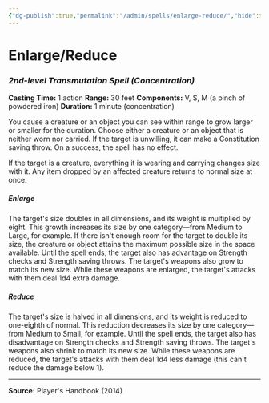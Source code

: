 ```yaml
---
{"dg-publish":true,"permalink":"/admin/spells/enlarge-reduce/","hide":true,"updated":"2025-08-06T12:01:43.199+01:00"}
---
```


# Enlarge/Reduce
### *2nd-level Transmutation Spell* *(Concentration)*
**Casting Time:** 1 action
**Range:** 30 feet
**Components:** V, S, M (a pinch of powdered iron)
**Duration:** 1 minute (concentration)

You cause a creature or an object you can see within range to grow larger or smaller for the duration. Choose either a creature or an object that is neither worn nor carried. If the target is unwilling, it can make a Constitution saving throw. On a success, the spell has no effect.

If the target is a creature, everything it is wearing and carrying changes size with it. Any item dropped by an affected creature returns to normal size at once.

##### Enlarge
The target's size doubles in all dimensions, and its weight is multiplied by eight. This growth increases its size by one category—from Medium to Large, for example. If there isn't enough room for the target to double its size, the creature or object attains the maximum possible size in the space available. Until the spell ends, the target also has advantage on Strength checks and Strength saving throws. The target's weapons also grow to match its new size. While these weapons are enlarged, the target's attacks with them deal 1d4 extra damage.

##### Reduce
The target's size is halved in all dimensions, and its weight is reduced to one-eighth of normal. This reduction decreases its size by one category—from Medium to Small, for example. Until the spell ends, the target also has disadvantage on Strength checks and Strength saving throws. The target's weapons also shrink to match its new size. While these weapons are reduced, the target's attacks with them deal 1d4 less damage (this can't reduce the damage below 1).

---
**Source:** Player's Handbook (2014)